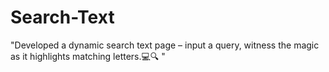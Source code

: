 # Search-Text
"Developed a dynamic search text page – input a query, witness the magic as it highlights matching letters.💻🔍 "
